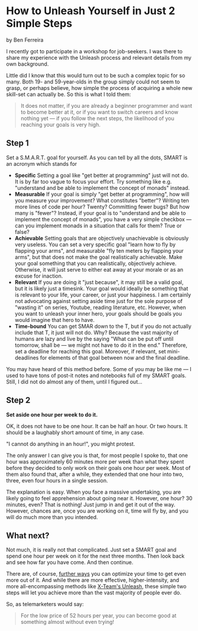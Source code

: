 # How to Unleash Yourself in Just 2 Simple Steps

by Ben Ferreira

I recently got to participate in a workshop for job-seekers. I was there to share my experience with the Unleash process and relevant details from my own background.

Little did I know that this would turn out to be such a complex topic for so many. Both 19- and 59-year-olds in the group simply could not seem to grasp, or perhaps believe, how simple the process of acquiring a whole new skill-set can actually be. So this is what I told them:

> It does not matter, if you are already a beginner programmer and want to become better at it, or if you want to switch careers and know nothing yet — if you follow the next steps, the likelihood of you reaching your goals is very high.

## Step 1

Set a S.M.A.R.T. goal for yourself. As you can tell by all the dots, SMART is an acronym which stands for

* **Specific** Setting a goal like "get better at programming" just will not do. It is by far too vague to focus your effort. Try something like e.g. "understand and be able to implement the concept of monads" instead.
* **Measurable** If your goal is simply "get better at programming", how will you measure your improvement? What constitutes "better"? Writing ten more lines of code per hour? Twenty? Committing fewer bugs? But how many is "fewer"? Instead, if your goal is to "understand and be able to implement the concept of monads", you have a very simple checkbox — can you implement monads in a situation that calls for them? True or false?
* **Achievable** Setting goals that are objectively unachievable is obviously very useless. You can set a very specific goal "learn how to fly by flapping your arms", and measurable "fly ten meters by flapping your arms", but that does not make the goal realistically achievable. Make your goal something that you can realistically, objectively achieve. Otherwise, it will just serve to either eat away at your morale or as an excuse for inaction.
* **Relevant** If you are doing it "just because", it may still be a valid goal, but it is likely just a timesink. Your goal would ideally be something that is relevant to your life, your career, or just your happiness. I am certainly not advocating against setting aside time just for the sole purpose of "wasting it" on series, Youtube, reading literature, etc. However, when you want to unleash your inner hero, your goals should be goals you would imagine that hero to have.
* **Time-bound** You can get SMAR down to the T, but if you do not actually include that T, it just will not do. Why? Because the vast majority of humans are lazy and live by the saying "What can be put off until tomorrow, shall be — we might not have to do it in the end." Therefore, set a deadline for reaching this goal. Moreover, if relevant, set mini-deadlines for elements of that goal between now and the final deadline.

You may have heard of this method before. Some of you may be like me — I used to have tons of post-it notes and notebooks full of my SMART goals. Still, I did not do almost any of them, until I figured out...

## Step 2

**Set aside one hour per week to do it.**

OK, it does not have to be one hour. It can be half an hour. Or two hours. It should be a laughably short amount of time, in any case.

"I cannot do anything in an hour!", you might protest.

The only answer I can give you is that, for most people I spoke to, that one hour was approximately 60 minutes more per week than what they spent before they decided to only work on their goals one hour per week. Most of them also found that, after a while, they extended that one hour into two, three, even four hours in a single session.

The explanation is easy. When you face a massive undertaking, you are likely going to feel apprehension about going near it. However, one hour? 30 minutes, even? That is nothing! Just jump in and get it out of the way. However, chances are, once you are working on it, time will fly by, and you will do much more than you intended.

## What next?

Not much, it is really not that complicated. Just set a SMART goal and spend one hour per week on it for the next three months. Then look back and see how far you have come. And then continue.

There are, of course, [further ways](https://x-team.com/blog/how-to-supercharge-your-productivity/) you can optimize your time to get even more out of it. And while there are more effective, higher-intensity, and more all-encompassing methods like [X-Team's Unleash](https://x-team.com/unleash/), these simple two steps will let you achieve more than the vast majority of people ever do.

So, as telemarketers would say:

> For the low price of 52 hours per year, you can become good at something almost without even trying!

